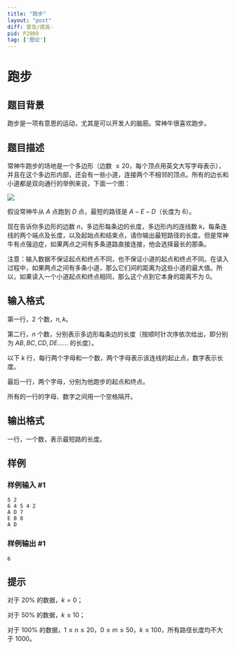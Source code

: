 ```yaml
---
title: "跑步"
layout: "post"
diff: 普及/提高-
pid: P2009
tag: ['图论']
---
```

# 跑步
## 题目背景

跑步是一项有意思的运动，尤其是可以开发人的脑筋。常神牛很喜欢跑步。

## 题目描述


常神牛跑步的场地是一个多边形（边数 $\leq 20$，每个顶点用英文大写字母表示），并且在这个多边形内部，还会有一些小道，连接两个不相邻的顶点。所有的边长和小道都是双向通行的举例来说，下面一个图：

 ![](https://cdn.luogu.com.cn/upload/pic/1049.png)

假设常神牛从 $A$ 点跑到 $D$ 点，最短的路径是 $A-E-D$（长度为 $6$）。

现在告诉你多边形的边数 $n$，多边形每条边的长度，多边形内的连线数 $k$，每条连线的两个端点及长度，以及起始点和结束点，请你输出最短路径的长度。但是常神牛有点强迫症，如果两点之间有多条道路直接连接，他会选择最长的那条。

注意：输入数据不保证起点和终点不同，也不保证小道的起点和终点不同。在读入过程中，如果两点之间有多条小道，那么它们间的距离为这些小道的最大值。所以，如果读入一个小道起点和终点相同，那么这个点到它本身的距离不为 $0$。

## 输入格式

第一行，$2$ 个数，$n,k$。

第二行，$n$ 个数，分别表示多边形每条边的长度（按顺时针次序依次给出，即分别为 $AB,BC,CD,DE……$ 的长度）。

以下 $k$ 行，每行两个字母和一个数，两个字母表示该连线的起止点，数字表示长度。

最后一行，两个字母，分别为他跑步的起点和终点。

所有的一行的字母、数字之间用一个空格隔开。
## 输出格式

一行，一个数，表示最短路的长度。

## 样例

### 样例输入 #1
```
5 2
6 4 5 4 2
A D 7
E B 8
A D
```
### 样例输出 #1
```
6
```
## 提示

对于 $20\%$ 的数据，$k=0$；

对于 $50\%$ 的数据，$k \leq 10$；

对于 $100\%$ 的数据，$1 \leq n \leq 20$，$0 \leq m \leq 50$，$k \leq 100$，所有路径长度均不大于 $1000$。
